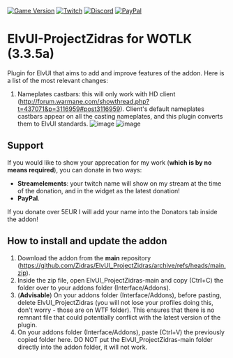 [![Game Version](https://img.shields.io/badge/wow-3.3.5-blue.svg)](https://github.com/Zidras/ElvUI_ProjectZidras)
[![Twitch](https://img.shields.io/twitch/status/the_zidras?style=social)](https://www.twitch.tv/the_zidras)
[![Discord](https://img.shields.io/discord/598993375479463946.svg?label=&logo=discord&logoColor=ffffff&color=7389D8&labelColor=6A7EC2)](https://discord.gg/CyVWDWS)
[![PayPal](https://img.shields.io/endpoint?url=https://www.stormfx.com/img/svg/paypal.json)](https://paypal.me/zidras)


# ElvUI-ProjectZidras for WOTLK (3.3.5a)
Plugin for ElvUI that aims to add and improve features of the addon. Here is a list of the most relevant changes:
1. Nameplates castbars: this will only work with HD client (http://forum.warmane.com/showthread.php?t=437071&p=3116959#post3116959). Client's default nameplates castbars appear on all the casting nameplates, and this plugin converts them to ElvUI standards.
![image](https://user-images.githubusercontent.com/10605951/133909506-869f6315-da9e-4851-9132-0aa70e48bb17.png)
![image](https://user-images.githubusercontent.com/10605951/133909514-541f70b0-a569-48df-9776-16351992600c.png)

## Support
If you would like to show your apprecation for my work (**which is by no means required**), you can donate in two ways:
- **Streamelements**: your twitch name will show on my stream at the time of the donation, and in the widget as the latest donation!
- **PayPal**.

If you donate over 5EUR I will add your name into the Donators tab inside the addon!


## How to install and update the addon
1. Download the addon from the **main** repository (https://github.com/Zidras/ElvUI_ProjectZidras/archive/refs/heads/main.zip).
2. Inside the zip file, open ElvUI_ProjectZidras-main and copy (Ctrl+C) the folder over to your addons folder (Interface/Addons). 
3. (**Advisable**) On your addons folder (Interface/Addons), before pasting, delete ElvUI_ProjectZidras (you will not lose your profiles doing this, don't worry - those are on WTF folder). This ensures that there is no remnant file that could potentially conflict with the latest version of the plugin.
4. On your addons folder (Interface/Addons), paste (Ctrl+V) the previously copied folder here. DO NOT put the ElvUI_ProjectZidras-main folder directly into the addon folder, it will not work.

